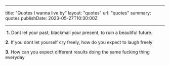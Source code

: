  ---
title: "Quotes I wanna live by"
layout: "quotes"
url: "quotes"
summary: quotes
publishDate: 2023-05-27T10:30:00Z


---
  &#8203;
  **1.** Dont let your past, blackmail your present, to ruin a beautiful future. 
          
 **2.** If you dont let yourself cry freely, how do you expect to laugh freely  

  **3.** How can you expect different results doing the same fucking thing everyday      

  